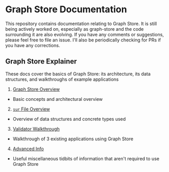 # Graph Store Documentation
This repository contains documentation relating to Graph Store.
It is still being actively worked on, especially as graph-store and the code surrounding it are also evolving.
If you have any comments or suggestions, please feel free to file an issue. I'll also be periodically checking for PRs if you have any corrections.


## Graph Store Explainer
These docs cover the basics of Graph Store: its architecture, its data structures, and walkthroughs of example applications

1. [Graph Store Overview](1_graph_store_overview.md)
  - Basic concepts and architectural overview
2. [`sur` File Overview](2_sur_file_walkthrough.md)
  - Overview of data structures and concrete types used
3. [Validator Walkthrough](3_validator_walkthrough.md)
  - Walkthrough of 3 existing applications using Graph Store
4. [Advanced Info](4_advanced_info.md)
  - Useful miscellaneous tidbits of information that aren't required to use Graph Store
